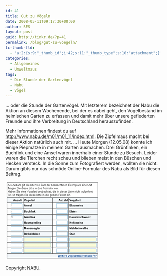 ```yaml
---
id: 41
title: Gut zu Vögeln
date: 2008-05-11T09:17:30+00:00
author: SES
layout: post
guid: http://tinkr.de/?p=41
permalink: /blog/gut-zu-voegeln/
tc-thumb-fld:
  - 'a:2:{s:9:"_thumb_id";i:42;s:11:"_thumb_type";s:10:"attachment";}'
categories:
  - Allgemeines
  - Umweltmaus
tags:
  - Die Stunde der Gartenvögel
  - Nabu
  - Vögel
---
```

&#8230; oder die Stunde der Gartenvögel. Mit letzterem bezeichnet der Nabu die Aktion an diesem Wochenende, bei der es dabei geht, den Vogelbestand im heimischen Garten zu erfassen und damit mehr über unsere gefiederten Freunde und ihre Verbreitung in Deutschland herauszufinden.

Mehr Informationen findest du auf <http://www.nabu.de/m01/m01_11/index.html>.
Die Zipfelmaus macht bei dieser Aktion natürlich auch mit.
&#8230;
Heute Morgen (12.05.08) konnte ich einige Piepmätze in meinem Garten ausmachen. Drei Grünfinken, ein Buchfink und eine Amsel waren innerhalb einer Stunde zu Besuch. Leider waren die Tierchen recht scheu und blieben meist in den Büschen und Hecken versteck. In die Sonne zum Fotografiert werden, wollten sie nicht. Darum gibts nur das schnöde Online-Formular des Nabu als Bild für diesen Beitrag.

[<img loading="lazy" src="/assets/2008/05/vogel_2008-300x251.png" alt="Die Stunde der Vögel, Online-Eingabeformular" title="vogel_2008" width="300" height="251" class="alignnone size-medium wp-image-42" />](/assets/2008/05/vogel_2008.png)

Copyright NABU.

</br>

